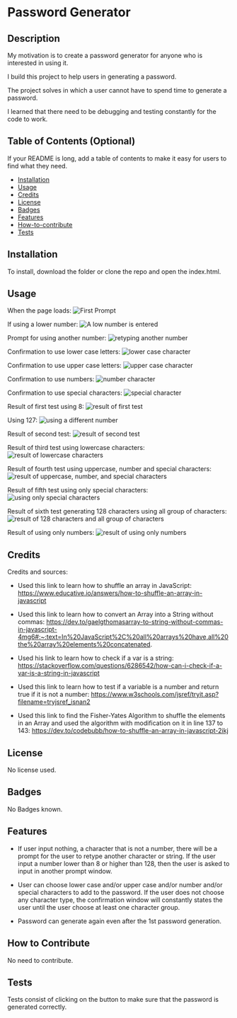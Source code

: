 # Password Generator

## Description

My motivation is to create a password generator for anyone who is interested in using it.

I build this project to help users in generating a password.

The project solves in which a user cannot have to spend time to generate a password.

I learned that there need to be debugging and testing constantly for the code to work.

## Table of Contents (Optional)

If your README is long, add a table of contents to make it easy for users to find what they need.

- [Installation](#installation)
- [Usage](#usage)
- [Credits](#credits)
- [License](#license)
- [Badges](#badges)
- [Features](#features)
- [How-to-contribute](#how-to-contributehowtocontribute)
- [Tests](#tests)

## Installation

To install, download the folder or clone the repo and open the index.html.

## Usage

When the page loads:
![First Prompt](assets/images/prompt1.jpg)

If using a lower number:
![A low number is entered](assets/images/lownumber.jpg)

Prompt for using another number:
![retyping another number](assets/images/retype.jpg)

Confirmation to use lower case letters:
![lower case character](assets/images/lowercasenum.jpg)

Confirmation to use upper case letters:
![upper case character](assets/images/uppercasenum.jpg)

Confirmation to use numbers:
![number character](assets/images/num.jpg)

Confirmation to use special characters:
![special character](assets/images/spec.jpg)

Result of first test using 8:
![result of first test](assets/images/result1.jpg)

Using 127:
![using a different number](assets/images/diffnum.jpg)

Result of second test:
![result of second test](assets/images/result2.jpg)

Result of third test using lowercase characters:
![result of lowercase characters](assets/images/result3.jpg)

Result of fourth test using uppercase, number and special characters:
![result of uppercase, number, and special characters](assets/images/result4.jpg)

Result of fifth test using only special characters:
![using only special characters](assets/images/result5.jpg)

Result of sixth test generating 128 characters using all group of characters:
![result of 128 characters and all group of characters](assets/images/result6.jpg)

Result of using only numbers:
![result of using only numbers](assets/images/resultnum.jpg)

## Credits

Credits and sources:

- Used this link to learn how to shuffle an array in JavaScript: https://www.educative.io/answers/how-to-shuffle-an-array-in-javascript

- Used this link to learn how to convert an Array into a String without commas: https://dev.to/gaelgthomasarray-to-string-without-commas-in-javascript-4mg6#:~:text=In%20JavaScript%2C%20all%20arrays%20have,all%20the%20array%20elements%20concatenated.

- Used his link to learn how to check if a var is a string: https://stackoverflow.com/questions/6286542/how-can-i-check-if-a-var-is-a-string-in-javascript

- Used this link to learn how to test if a variable is a number and return true if it is not a number: https://www.w3schools.com/jsref/tryit.asp?filename=tryjsref_isnan2

- Used this link to find the Fisher-Yates Algorithm to shuffle the elements in an Array and used the algorithm with modification on it in line 137 to 143: https://dev.to/codebubb/how-to-shuffle-an-array-in-javascript-2ikj

## License

No license used.

## Badges

No Badges known.

## Features

- If user input nothing, a character that is not a number, there will be a prompt for the user to retype another character or string. If the user input a number lower than 8 or higher than 128, then the user is asked to input in another prompt window.

- User can choose lower case and/or upper case and/or number and/or special characters to add to the password. If the user does not choose any character type, the confirmation window will constantly states the user until the user choose at least one character group.

- Password can generate again even after the 1st password generation.

## How to Contribute

No need to contribute.

## Tests

Tests consist of clicking on the button to make sure that the password is generated correctly.